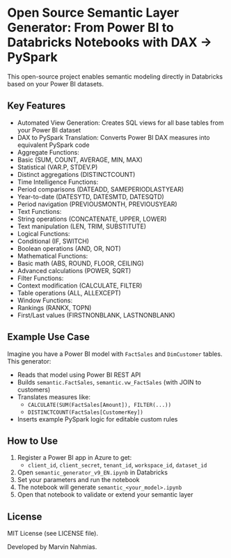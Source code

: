 # Open Source Semantic Layer Generator: From Power BI to Databricks Notebooks with DAX → PySpark

This open-source project enables semantic modeling directly in Databricks based on your Power BI datasets.

## Key Features

- Automated View Generation: Creates SQL views for all base tables from your Power BI dataset
- DAX to PySpark Translation: Converts Power BI DAX measures into equivalent PySpark code
- Aggregate Functions:
 - Basic (SUM, COUNT, AVERAGE, MIN, MAX)
 - Statistical (VAR.P, STDEV.P)
 - Distinct aggregations (DISTINCTCOUNT)
- Time Intelligence Functions:
 - Period comparisons (DATEADD, SAMEPERIODLASTYEAR)
 - Year-to-date (DATESYTD, DATESMTD, DATESQTD)
 - Period navigation (PREVIOUSMONTH, PREVIOUSYEAR)
- Text Functions:
 - String operations (CONCATENATE, UPPER, LOWER)
 - Text manipulation (LEN, TRIM, SUBSTITUTE)
- Logical Functions:
 - Conditional (IF, SWITCH)
 - Boolean operations (AND, OR, NOT)
- Mathematical Functions:
 - Basic math (ABS, ROUND, FLOOR, CEILING)
 - Advanced calculations (POWER, SQRT)
- Filter Functions:
 - Context modification (CALCULATE, FILTER)
 - Table operations (ALL, ALLEXCEPT)
- Window Functions:
 - Rankings (RANKX, TOPN)
 - First/Last values (FIRSTNONBLANK, LASTNONBLANK)

## Example Use Case

Imagine you have a Power BI model with `FactSales` and `DimCustomer` tables. This generator:

- Reads that model using Power BI REST API
- Builds `semantic.FactSales`, `semantic.vw_FactSales` (with JOIN to customers)
- Translates measures like:
  - `CALCULATE(SUM(FactSales[Amount]), FILTER(...))`
  - `DISTINCTCOUNT(FactSales[CustomerKey])`
- Inserts example PySpark logic for editable custom rules

## How to Use

1. Register a Power BI app in Azure to get:
   - `client_id`, `client_secret`, `tenant_id`, `workspace_id`, `dataset_id`
2. Open `semantic_generator_v9_EN.ipynb` in Databricks
3. Set your parameters and run the notebook
4. The notebook will generate `semantic_<your_model>.ipynb`
5. Open that notebook to validate or extend your semantic layer

## License

MIT License (see LICENSE file).

Developed by Marvin Nahmias.
